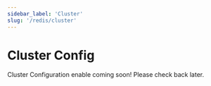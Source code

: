 ```yaml
---
sidebar_label: 'Cluster'
slug: '/redis/cluster'
---
```


# Cluster Config

Cluster Configuration enable coming soon! Please check back later.
